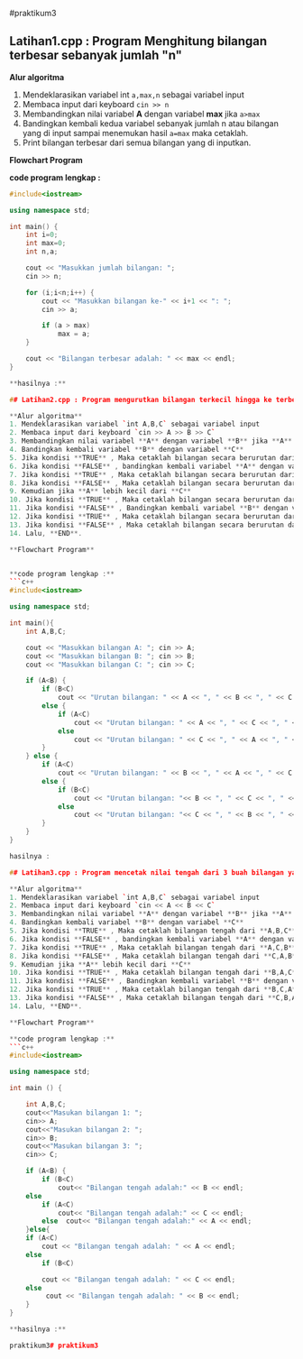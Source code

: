 #praktikum3

## Latihan1.cpp : Program Menghitung bilangan terbesar sebanyak jumlah "n"

**Alur algoritma**
1. Mendeklarasikan variabel int `a,max,n` sebagai variabel input
2. Membaca input dari keyboard `cin >> n`
3. Membandingkan nilai variabel **A** dengan variabel **max** jika `a>max`
4. Bandingkan kembali kedua variabel sebanyak jumlah n atau bilangan yang di input sampai menemukan hasil `a=max` maka cetaklah.
5. Print bilangan terbesar dari semua bilangan yang di inputkan.

**Flowchart Program**

**code program lengkap :**
```c++
#include<iostream>

using namespace std;

int main() {
    int i=0;
    int max=0;
    int n,a;

    cout << "Masukkan jumlah bilangan: ";
    cin >> n;

    for (i;i<n;i++) {
        cout << "Masukkan bilangan ke-" << i+1 << ": ";
        cin >> a;

        if (a > max)
            max = a;
    }

    cout << "Bilangan terbesar adalah: " << max << endl;
}

**hasilnya :**

## Latihan2.cpp : Program mengurutkan bilangan terkecil hingga ke terbesar

**Alur algoritma**
1. Mendeklarasikan variabel `int A,B,C` sebagai variabel input
2. Membaca input dari keyboard `cin >> A >> B >> C`
3. Membandingkan nilai variabel **A** dengan variabel **B** jika **A** lebih kecil daripada **B**
4. Bandingkan kembali variabel **B** dengan variabel **C**
5. Jika kondisi **TRUE** , Maka cetaklah bilangan secara berurutan dari yanng terkecil-terbesar yaitu **A,B,C**
6. Jika kondisi **FALSE** , bandingkan kembali variabel **A** dengan variabel **C** jika **A** lebih kecil dari **C**
7. Jika kondisi **TRUE** , Maka cetaklah bilangan secara berurutan dari yang terkecil-terbesar yaitu **A,C,B**
8. Jika kondisi **FALSE** , Maka cetaklah bilangan secara berurutan dari yang terkecil-terbesar yaitu **C,A,B**
9. Kemudian jika **A** lebih kecil dari **C**
10. Jika kondisi **TRUE** , Maka cetaklah bilangan secara berurutan dari yang terkecil-terbesar yaitu **B,A,C**
11. Jika kondisi **FALSE** , Bandingkan kembali variabel **B** dengan variabel **C** jika **B** lebih kecil dari **C**
12. Jika kondisi **TRUE** , Maka cetaklah bilangan secara berurutan dari yang terkecil-terbesar yaitu **B,C,A**
13. Jika kondisi **FALSE** , Maka cetaklah bilangan secara berurutan dari yang terkecil-terbesar yaitu **C,B,A**
14. Lalu, **END**.

**Flowchart Program**


**code program lengkap :**
```c++
#include<iostream>

using namespace std;

int main(){
    int A,B,C;

    cout << "Masukkan bilangan A: "; cin >> A;
    cout << "Masukkan bilangan B: "; cin >> B;
    cout << "Masukkan bilangan C: "; cin >> C;

    if (A<B) {
        if (B<C)
            cout << "Urutan bilangan: " << A << ", " << B << ", " << C << endl;
        else {
            if (A<C)
                cout << "Urutan bilangan: " << A << ", " << C << ", " << B << endl;
            else
                cout << "Urutan bilangan: " << C << ", " << A << ", " << B << endl;
        }
    } else {
        if (A<C)
            cout << "Urutan bilangan: " << B << ", " << A << ", " << C << endl;
        else {
            if (B<C)
                cout << "Urutan bilangan: "<< B << ", " << C << ", " << A << endl;
            else
                cout << "Urutan bilangan: "<< C << ", " << B << ", " << A << endl;
        }
    }
}

hasilnya :

## Latihan3.cpp : Program mencetak nilai tengah dari 3 buah bilangan yang diinputkan

**Alur algoritma**
1. Mendeklarasikan variabel `int A,B,C` sebagai variabel input
2. Membaca input dari keyboard `cin << A << B << C`
3. Membandingkan nilai variabel **A** dengan variabel **B** jika **A** lebih kecil daripada **B**
4. Bandingkan kembali variabel **B** dengan variabel **C**
5. Jika kondisi **TRUE** , Maka cetaklah bilangan tengah dari **A,B,C** yaitu **B**
6. Jika kondisi **FALSE** , bandingkan kembali variabel **A** dengan variabel **C** jika **A** lebih kecil dari **C**
7. Jika kondisi **TRUE** , Maka cetaklah bilangan tengah dari **A,C,B** yaitu **C**
8. Jika kondisi **FALSE** , Maka cetaklah bilangan tengah dari **C,A,B** yaitu **A**
9. Kemudian jika **A** lebih kecil dari **C**
10. Jika kondisi **TRUE** , Maka cetaklah bilangan tengah dari **B,A,C** yaitu **A**
11. Jika kondisi **FALSE** , Bandingkan kembali variabel **B** dengan variabel **C** jika **B** lebih kecil dari **C**
12. Jika kondisi **TRUE** , Maka cetaklah bilangan tengah dari **B,C,A** yaitu **C**
13. Jika kondisi **FALSE** , Maka cetaklah bilangan tengah dari **C,B,A** yaitu **B**
14. Lalu, **END**.

**Flowchart Program**

**code program lengkap :**
```c++
#include<iostream>

using namespace std;

int main () {

    int A,B,C;
    cout<<"Masukan bilangan 1: ";
    cin>> A;
    cout<<"Masukan bilangan 2: ";
    cin>> B;
    cout<<"Masukan bilangan 3: ";
    cin>> C;

    if (A<B) {
        if (B<C)
            cout<< "Bilangan tengah adalah:" << B << endl;
    else
        if (A<C)
            cout<< "Bilangan tengah adalah:" << C << endl;
        else  cout<< "Bilangan tengah adalah:" << A << endl;
    }else{
    if (A<C)
        cout << "Bilangan tengah adalah: " << A << endl;
    else
        if (B<C)

        cout << "Bilangan tengah adalah: " << C << endl;
    else
         cout << "Bilangan tengah adalah: " << B << endl;
    }
}

**hasilnya :**

praktikum3# praktikum3
